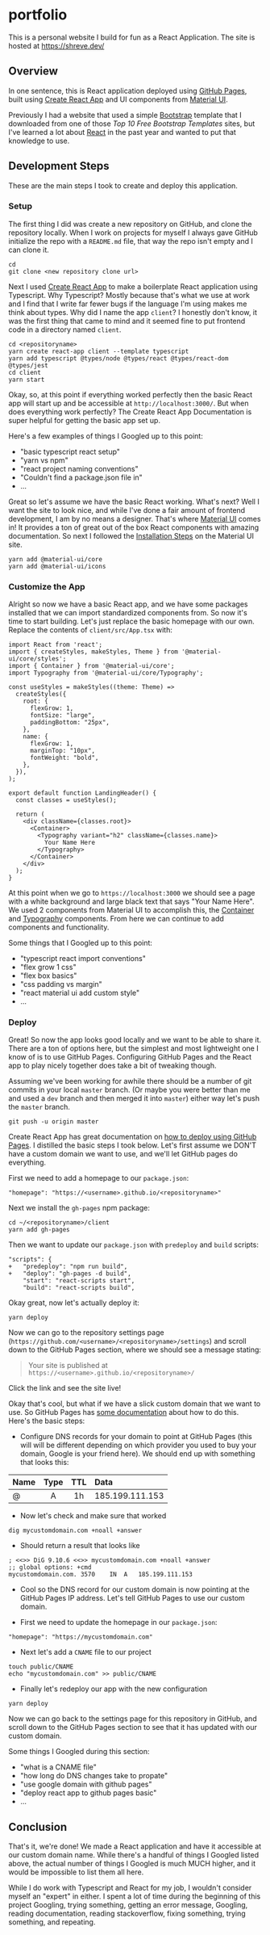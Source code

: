# portfolio

This is a personal website I build for fun as a React Application. The site is hosted at https://shreve.dev/

## Overview

In one sentence, this is React application deployed using [GitHub Pages](https://pages.github.com/), built using [Create React App](https://reactjs.org/docs/create-a-new-react-app.html#create-react-app) and UI components from [Material UI](https://material-ui.com/).

Previously I had a website that used a simple [Bootstrap](https://getbootstrap.com/) template that I downloaded from one of those _Top 10 Free Bootstrap Templates_ sites, but I've learned a lot about [React](https://reactjs.org/) in the past year and wanted to put that knowledge to use.

## Development Steps

These are the main steps I took to create and deploy this application.

### Setup

The first thing I did was create a new repository on GitHub, and clone the repository locally. When I work on projects for myself I always gave GitHub initialize the repo with a `README.md` file, that way the repo isn't empty and I can clone it.

```{bash}
cd
git clone <new repository clone url>
```

Next I used [Create React App](https://create-react-app.dev/docs/adding-typescript/) to make a boilerplate React application using Typescript. Why Typescript? Mostly because that's what we use at work and I find that I write far fewer bugs if the language I'm using makes me think about types. Why did I name the app `client`? I honestly don't know, it was the first thing that came to mind and it seemed fine to put frontend code in a directory named `client`.

```{bash}
cd <repositoryname>
yarn create react-app client --template typescript
yarn add typescript @types/node @types/react @types/react-dom @types/jest
cd client
yarn start
```

Okay, so, at this point if everything worked perfectly then the basic React app will start up and be accessible at `http://localhost:3000/`. But when does everything work perfectly? The Create React App Documentation is super helpful for getting the basic app set up. 

Here's a few examples of things I Googled up to this point:

- "basic typescript react setup"
- "yarn vs npm"
- "react project naming conventions"
- "Couldn't find a package.json file in"
- ...

Great so let's assume we have the basic React working. What's next? Well I want the site to look nice, and while I've done a fair amount of frontend development, I am by no means a designer. That's where [Material UI](https://material-ui.com/) comes in! It provides a ton of great out of the box React components with amazing documentation. So next I followed the [Installation Steps](https://material-ui.com/getting-started/installation/) on the Material UI site.

```{bash}
yarn add @material-ui/core
yarn add @material-ui/icons
```

### Customize the App

Alright so now we have a basic React app, and we have some packages installed that we can import standardized components from. So now it's time to start building. Let's just replace the basic homepage with our own. Replace the contents of `client/src/App.tsx` with:

```{javascript}
import React from 'react';
import { createStyles, makeStyles, Theme } from '@material-ui/core/styles';
import { Container } from '@material-ui/core';
import Typography from '@material-ui/core/Typography';

const useStyles = makeStyles((theme: Theme) =>
  createStyles({
    root: {
      flexGrow: 1,
      fontSize: "large",
      paddingBottom: "25px",
    },
    name: {
      flexGrow: 1,
      marginTop: "10px",
      fontWeight: "bold",
    },
  }),
);

export default function LandingHeader() {
  const classes = useStyles();

  return (
    <div className={classes.root}>
      <Container>
        <Typography variant="h2" className={classes.name}>
          Your Name Here
        </Typography>
      </Container>
    </div>
  );
}
```

At this point when we go to `https://localhost:3000` we should see a page with a white background and large black text that says "Your Name Here". We used 2 components from Material UI to accomplish this, the [Container](https://material-ui.com/components/container/) and [Typography](https://material-ui.com/components/typography/) components. From here we can continue to add components and functionality.

Some things that I Googled up to this point:

- "typescript react import conventions"
- "flex grow 1 css"
- "flex box basics"
- "css padding vs margin"
- "react material ui add custom style"
- ...

### Deploy

Great! So now the app looks good locally and we want to be able to share it. There are a ton of options here, but the simplest and most lightweight one I know of is to use GitHub Pages. Configuring GitHub Pages and the React app to play nicely together does take a bit of tweaking though.

Assuming we've been working for awhile there should be a number of git commits in your local `master` branch. (Or maybe you were better than me and used a `dev` branch and then merged it into `master`) either way let's push the `master` branch.

```{bash}
git push -u origin master
```

Create React App has great documentation on [how to deploy using GitHub Pages](https://create-react-app.dev/docs/deployment/#github-pages). I distilled the basic steps I took below. Let's first assume we DON'T have a custom domain we want to use, and we'll let GitHub pages do everything.

First we need to add a homepage to our `package.json`:

```{json}
"homepage": "https://<username>.github.io/<repositoryname>"
```

Next we install the `gh-pages` npm package:

```{bash}
cd ~/<repositoryname>/client
yarn add gh-pages
```

Then we want to update our `package.json` with `predeploy` and `build` scripts:

```{json}
"scripts": {
+   "predeploy": "npm run build",
+   "deploy": "gh-pages -d build",
    "start": "react-scripts start",
    "build": "react-scripts build",
```

Okay great, now let's actually deploy it:

```{bash}
yarn deploy
```

Now we can go to the repository settings page (`https://github.com/<username>/<repositoryname>/settings`) and scroll down to the GitHub Pages section, where we should see a message stating:
> Your site is published at `https://<username>.github.io/<repositoryname>/`

Click the link and see the site live!

Okay that's cool, but what if we have a slick custom domain that we want to use. So GitHub Pages has [some documentation](https://help.github.com/en/github/working-with-github-pages/configuring-a-custom-domain-for-your-github-pages-site) about how to do this. Here's the basic steps:

- Configure DNS records for your domain to point at GitHub Pages (this will will be different depending on which provider you used to buy your domain, Google is your friend here). We should end up with something that looks this:

| Name  | Type  | TTL   | Data |
| ------|:-----:|:-----:|:----------------|
| @     | A     | 1h    | 185.199.111.153 |

- Now let's check and make sure that worked

```{bash}
dig mycustomdomain.com +noall +answer
```

- Should return a result that looks like 

```{bash}
; <<>> DiG 9.10.6 <<>> mycustomdomain.com +noall +answer
;; global options: +cmd
mycustomdomain.com.	3570	IN	A	185.199.111.153
```

- Cool so the DNS record for our custom domain is now pointing at the GitHub Pages IP address. Let's tell GitHub Pages to use our custom domain.

- First we need to update the homepage in our `package.json`:

```{json}
"homepage": "https://mycustomdomain.com"
```

- Next let's add a `CNAME` file to our project

```{bash}
touch public/CNAME
echo "mycustomdomain.com" >> public/CNAME
```

- Finally let's redeploy our app with the new configuration

```{bash}
yarn deploy
```

Now we can go back to the settings page for this repository in GitHub, and scroll down to the GitHub Pages section to see that it has updated with our custom domain.

Some things I Googled during this section:

- "what is a CNAME file"
- "how long do DNS changes take to propate"
- "use google domain with github pages"
- "deploy react app to github pages basic"
- ...

## Conclusion

That's it, we're done! We made a React application and have it accessible at our custom domain name. While there's a handful of things I Googled listed above, the actual number of things I Googled is much MUCH higher, and it would be impossible to list them all here.

While I do work with Typescript and React for my job, I wouldn't consider myself an "expert" in either. I spent a lot of time during the beginning of this project Googling, trying something, getting an error message, Googling, reading documentation, reading stackoverflow, fixing something, trying something, and repeating.
